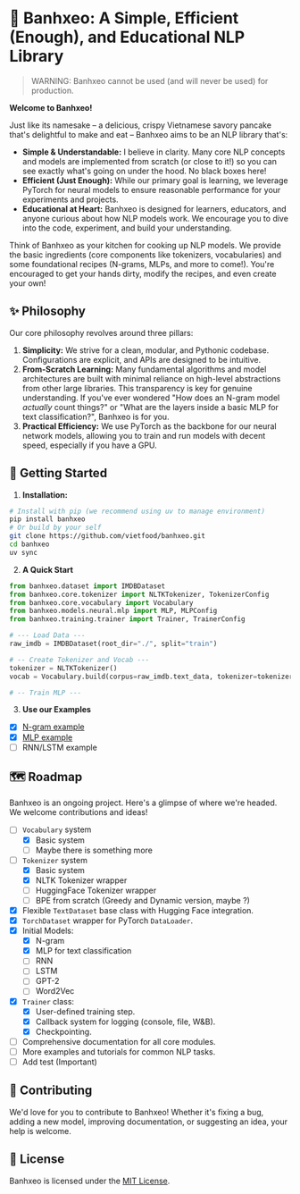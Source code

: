 # 🥞 Banhxeo: A Simple, Efficient (Enough), and Educational NLP Library

> WARNING: Banhxeo cannot be used (and will never be used) for production.

**Welcome to Banhxeo!**

Just like its namesake – a delicious, crispy Vietnamese savory pancake that's delightful to make and eat – Banhxeo aims to be an NLP library that's:

*   **Simple & Understandable:** I believe in clarity. Many core NLP concepts and models are implemented from scratch (or close to it!) so you can see exactly what's going on under the hood. No black boxes here!
*   **Efficient (Just Enough):** While our primary goal is learning, we leverage PyTorch for neural models to ensure reasonable performance for your experiments and projects.
*   **Educational at Heart:** Banhxeo is designed for learners, educators, and anyone curious about how NLP models work. We encourage you to dive into the code, experiment, and build your understanding.

Think of Banhxeo as your kitchen for cooking up NLP models. We provide the basic ingredients (core components like tokenizers, vocabularies) and some foundational recipes (N-grams, MLPs, and more to come!). You're encouraged to get your hands dirty, modify the recipes, and even create your own!

## ✨ Philosophy

Our core philosophy revolves around three pillars:

1.  **Simplicity:** We strive for a clean, modular, and Pythonic codebase. Configurations are explicit, and APIs are designed to be intuitive.
2.  **From-Scratch Learning:** Many fundamental algorithms and model architectures are built with minimal reliance on high-level abstractions from other large libraries. This transparency is key for genuine understanding. If you've ever wondered "How does an N-gram model *actually* count things?" or "What are the layers inside a basic MLP for text classification?", Banhxeo is for you.
3.  **Practical Efficiency:** We use PyTorch as the backbone for our neural network models, allowing you to train and run models with decent speed, especially if you have a GPU.

## 🚀 Getting Started

1. **Installation:**

```bash
# Install with pip (we recommend using uv to manage environment)
pip install banhxeo 
# Or build by your self
git clone https://github.com/vietfood/banhxeo.git
cd banhxeo
uv sync
```

2. **A Quick Start**
```python
from banhxeo.dataset import IMDBDataset
from banhxeo.core.tokenizer import NLTKTokenizer, TokenizerConfig
from banhxeo.core.vocabulary import Vocabulary
from banhxeo.models.neural.mlp import MLP, MLPConfig
from banhxeo.training.trainer import Trainer, TrainerConfig

# --- Load Data ---
raw_imdb = IMDBDataset(root_dir="./", split="train")

# -- Create Tokenizer and Vocab ---
tokenizer = NLTKTokenizer()
vocab = Vocabulary.build(corpus=raw_imdb.text_data, tokenizer=tokenizer)

# -- Train MLP ---
```

3. **Use our Examples**

- [x] [N-gram example](./examples/n_gram.ipynb)
- [x] [MLP example](./examples/mlp_train.ipynb)
- [ ] RNN/LSTM example

## 🗺️ Roadmap

Banhxeo is an ongoing project. Here's a glimpse of where we're headed. We welcome contributions and ideas!

- [ ] `Vocabulary` system
    - [x] Basic system
    - [ ] Maybe there is something more
- [ ] `Tokenizer` system
    - [x] Basic system
    - [x] NLTK Tokenizer wrapper
    - [ ] HuggingFace Tokenizer wrapper
    - [ ] BPE from scratch (Greedy and Dynamic version, maybe ?)
- [x] Flexible `TextDataset` base class with Hugging Face integration.
- [x] `TorchDataset` wrapper for PyTorch `DataLoader`.
-  [x] Initial Models:
    - [x] N-gram
    - [x] MLP for text classification
    - [ ] RNN
    - [ ] LSTM
    - [ ] GPT-2
    - [ ] Word2Vec
- [x] `Trainer` class:
   - [x] User-defined training step.
   - [x] Callback system for logging (console, file, W&B).
   - [x] Checkpointing.
- [ ] Comprehensive documentation for all core modules.
- [ ] More examples and tutorials for common NLP tasks.
- [ ] Add test (Important)

## 🤝 Contributing

We'd love for you to contribute to Banhxeo! Whether it's fixing a bug, adding a new model, improving documentation, or suggesting an idea, your help is welcome.

## 📜 License

Banhxeo is licensed under the [MIT License](LICENSE).